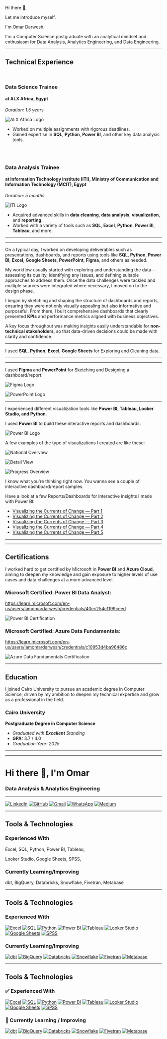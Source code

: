 Hi there 👋, 


Let me introduce myself. 


I'm Omar Darwesh.


I'm a Computer Science postgraduate with an analytical mindset and enthusiasm for Data Analysis, Analytics Engineering, and Data Engineering.

---

## Technical Experience
<br>

### **Data Science Trainee** 
#### at ALX Africa, Egypt
*Duration: 1.5 years*

![ALX Africa Logo](assets/experience-pics/alx-africa%20Logo.jpg)

- Worked on multiple assignments with rigorous deadlines.
- Gained expertise in **SQL**, **Python**, **Power BI**, and other key data analysis tools.


<br>
<br>

### **Data Analysis Trainee** 
#### at Information Technology Institute (ITI), Ministry of Communication and Information Technology (MCIT), Egypt
*Duration: 5 months*

![ITI Logo](assets/experience-pics/ITI%20Logo@2x.png)

- Acquired advanced skills in **data cleaning**, **data analysis**, **visualization**, and **reporting**.
- Worked with a variety of tools such as **SQL**, **Excel**, **Python**, **Power BI**, **Tableau**, and more.



---
---

On a typical day, I worked on developing deliverables such as presentations, dashboards, and reports using tools like **SQL**, **Python**, **Power BI**, **Excel**, **Google Sheets**, **PowerPoint**, **Figma**, and others as needed.

My workflow usually started with exploring and understanding the data—assessing its quality, identifying any issues, and defining suitable approaches to address them. Once the data challenges were tackled and multiple sources were integrated where necessary, I moved on to the design phase.

I began by sketching and shaping the structure of dashboards and reports, ensuring they were not only visually appealing but also informative and purposeful. From there, I built comprehensive dashboards that clearly presented **KPIs** and performance metrics aligned with business objectives.

A key focus throughout was making insights easily understandable for **non-technical stakeholders**, so that data-driven decisions could be made with clarity and confidence.

---

I used **SQL**, **Python**, **Excel**, **Google Sheets** for Exploring and Cleaning data.

---


--- 

I used **Figma** and **PowerPoint** for Sketching and Designing a dashboard/report.

  ![Figma Logo](assets/tools-technologies-pics/figma-logo.png)


  ![PowerPoint Logo](assets/tools-technologies-pics/powerpoint-logo.png)

---

I experienced different visualization tools like **Power BI, Tableau, Looker Studio, and Python**.



I used **Power BI** to build these interactive reports and dashboards:

![Power BI Logo](assets/tools-technologies-pics/PowerBI-logo.jpeg)



A few examples of the type of visualizations I created are like these:


![National Overview](assets/project-pics/maji-ndogo-pics/national-overview.png)


![Detail View](assets/project-pics/maji-ndogo-pics/detail-view.png)


![Progress Overview](assets/project-pics/maji-ndogo-pics/progress--overview.png)




I know what you're thinking right now. You wanna see a couple of interactive dashboard/report samples.

Have a look at a few Reports/Dashboards for interactive insights I made with Power BI:

- [Visualizing the Currents of Change — Part 1](https://app.powerbi.com/view?r=eyJrIjoiZmRiODJiZjYtYTA3Mi00ODFjLThmMWYtY2QxZDY4NWI1YzJmIiwidCI6ImRmODY3OWNkLWE4MGUtNDVkOC05OWFjLWM4M2VkN2ZmOTVhMCJ9)
- [Visualizing the Currents of Change — Part 2](https://app.powerbi.com/view?r=eyJrIjoiZDAzZGVjZDAtMDBhYy00ZWI2LTkyOWUtMmFkNGM3ODc3NzZkIiwidCI6ImRmODY3OWNkLWE4MGUtNDVkOC05OWFjLWM4M2VkN2ZmOTVhMCJ9)
- [Visualizing the Currents of Change — Part 3](https://app.powerbi.com/view?r=eyJrIjoiNzdmYjFlNmYtMmIxYi00MTdkLWEwMTAtZDFhMWVkNDU1MWZiIiwidCI6ImRmODY3OWNkLWE4MGUtNDVkOC05OWFjLWM4M2VkN2ZmOTVhMCJ9)
- [Visualizing the Currents of Change — Part 4](https://app.powerbi.com/view?r=eyJrIjoiNmQ5Zjc3NTctMmU3NC00ZjA5LWE1ZjktNDhlM2M1ZjIxNDQ2IiwidCI6ImRmODY3OWNkLWE4MGUtNDVkOC05OWFjLWM4M2VkN2ZmOTVhMCJ9)
- [Visualizing the Currents of Change — Part 5](https://app.powerbi.com/view?r=eyJrIjoiZjFhMmI0OWEtMWU5Yi00YmE0LWE1ZjAtZWJmNGJiNjQzYTQwIiwidCI6ImRmODY3OWNkLWE4MGUtNDVkOC05OWFjLWM4M2VkN2ZmOTVhMCJ9)




---



---

##  Certifications

I worked hard to get certified by Microsoft in **Power BI** and **Azure Cloud**, aiming to deepen my knowledge and gain exposure to higher levels of use cases and data challenges at a more advanced level.



### Microsoft Certified: Power BI Data Analyst:
https://learn.microsoft.com/en-us/users/iamomardarwesh/credentials/40ec254c1199ceed

![Power BI Certification](assets/certification-pics/Microsoft%20Certified%20Power%20BI%20Data%20Analyst%20Certificate%20(PL-300).png)



### Microsoft Certified: Azure Data Fundamentals:
https://learn.microsoft.com/en-us/users/iamomardarwesh/credentials/c10953d4ba96486c

![Azure Data Fundamentals Certification](assets/certification-pics/Microsoft%20Certified%20Azure%20Data%20Fundamentals%20Certificate%20(DP-900).png)



---

## Education

I joined Cairo University to pursue an academic degree in Computer Science, driven by my ambition to deepen my technical expertise and grow as a professional in the field.


### Cairo University  
**Postgraduate Degree in Computer Science**  
- *Graduated with **Excellent** Standing*  
- **GPA:** 3.7 / 4.0  
- *Graduation Year: 2025*



---



---


# Hi there 👋, I'm Omar

### Data Analysis & Analytics Engineering 

---
[![LinkedIn](https://img.shields.io/badge/LinkedIn-%230077B5.svg?style=for-the-badge&logo=linkedin&logoColor=white)](https://www.linkedin.com/in/iamomardarwesh/)
[![GitHub](https://img.shields.io/badge/GitHub-%23121011.svg?style=for-the-badge&logo=github&logoColor=white)](https://github.com/IamOmarDarwesh)
[![Gmail](https://img.shields.io/badge/Gmail-D14836?style=for-the-badge&logo=gmail&logoColor=white)](mailto:your-email@gmail.com)
[![WhatsApp](https://img.shields.io/badge/WhatsApp-25D366?style=for-the-badge&logo=whatsapp&logoColor=white)](https://wa.me/201000000000)
[![Medium](https://img.shields.io/badge/Medium-12100E?style=for-the-badge&logo=medium&logoColor=white)](https://medium.com/@yourmediumhandle)

---
## Tools & Technologies

### Experienced With

Excel, SQL, Python, Power BI, Tableau, 

Looker Studio, Google Sheets, SPSS, 


### Currently Learning/Improving

dbt, BigQuery, Databricks, Snowflake, Fivetran, Metabase

---

## Tools & Technologies

### Experienced With

[![Excel](https://img.shields.io/badge/-Excel-blue?style=for-the-badge&logo=microsoft-excel&logoColor=white)](https://www.microsoft.com/en-us/microsoft-365/excel)
[![SQL](https://img.shields.io/badge/-SQL-003B57?style=for-the-badge&logo=sql&logoColor=white)](https://www.mysql.com/)
[![Python](https://img.shields.io/badge/-Python-3776AB?style=for-the-badge&logo=python&logoColor=white)](https://www.python.org/)
[![Power BI](https://img.shields.io/badge/-Power%20BI-F2C811?style=for-the-badge&logo=powerbi&logoColor=white)](https://powerbi.microsoft.com/)
[![Tableau](https://img.shields.io/badge/-Tableau-E97627?style=for-the-badge&logo=tableau&logoColor=white)](https://www.tableau.com/)
[![Looker Studio](https://img.shields.io/badge/-Looker%20Studio-F53D27?style=for-the-badge&logo=google&logoColor=white)](https://lookerstudio.google.com/)
[![Google Sheets](https://img.shields.io/badge/-Google%20Sheets-4285F4?style=for-the-badge&logo=google-sheets&logoColor=white)](https://www.google.com/sheets/about/)
[![SPSS](https://img.shields.io/badge/-SPSS-005A8C?style=for-the-badge&logo=ibm&logoColor=white)](https://www.ibm.com/products/spss-statistics)

### Currently Learning/Improving

[![dbt](https://img.shields.io/badge/-dbt-FF6159?style=for-the-badge&logo=dbt&logoColor=white)](https://www.getdbt.com/)
[![BigQuery](https://img.shields.io/badge/-BigQuery-2C6DD0?style=for-the-badge&logo=googlebigquery&logoColor=white)](https://cloud.google.com/bigquery)
[![Databricks](https://img.shields.io/badge/-Databricks-FF7F00?style=for-the-badge&logo=databricks&logoColor=white)](https://databricks.com/)
[![Snowflake](https://img.shields.io/badge/-Snowflake-0046B3?style=for-the-badge&logo=snowflake&logoColor=white)](https://www.snowflake.com/)
[![Fivetran](https://img.shields.io/badge/-Fivetran-505050?style=for-the-badge&logo=fivetran&logoColor=white)](https://www.fivetran.com/)
[![Metabase](https://img.shields.io/badge/-Metabase-003D61?style=for-the-badge&logo=metabase&logoColor=white)](https://www.metabase.com/)


---


## Tools & Technologies

### ✅ Experienced With

[![Excel](https://img.shields.io/badge/Microsoft%20Excel-217346?style=for-the-badge&logo=microsoft-excel&logoColor=white)](https://www.microsoft.com/en-us/microsoft-365/excel)
[![SQL](https://img.shields.io/badge/SQL-4479A1?style=for-the-badge&logo=mysql&logoColor=white)](https://www.mysql.com/)
[![Python](https://img.shields.io/badge/Python-3776AB?style=for-the-badge&logo=python&logoColor=white)](https://www.python.org/)
[![Power BI](https://img.shields.io/badge/Power%20BI-F2C811?style=for-the-badge&logo=power-bi&logoColor=black)](https://powerbi.microsoft.com/)
[![Tableau](https://img.shields.io/badge/Tableau-E97627?style=for-the-badge&logo=tableau&logoColor=white)](https://www.tableau.com/)
[![Looker Studio](https://img.shields.io/badge/Looker%20Studio-4285F4?style=for-the-badge&logo=google&logoColor=white)](https://lookerstudio.google.com/)
[![Google Sheets](https://img.shields.io/badge/Google%20Sheets-34A853?style=for-the-badge&logo=google-sheets&logoColor=white)](https://www.google.com/sheets/about/)
[![SPSS](https://img.shields.io/badge/SPSS-005A8C?style=for-the-badge&logo=ibm&logoColor=white)](https://www.ibm.com/products/spss-statistics)

### 🚀 Currently Learning / Improving

[![dbt](https://img.shields.io/badge/dbt-FF694B?style=for-the-badge&logo=dbt&logoColor=white)](https://www.getdbt.com/)
[![BigQuery](https://img.shields.io/badge/BigQuery-4285F4?style=for-the-badge&logo=google-cloud&logoColor=white)](https://cloud.google.com/bigquery)
[![Databricks](https://img.shields.io/badge/Databricks-E6782D?style=for-the-badge&logo=databricks&logoColor=white)](https://databricks.com/)
[![Snowflake](https://img.shields.io/badge/Snowflake-56B9EB?style=for-the-badge&logo=snowflake&logoColor=white)](https://www.snowflake.com/)
[![Fivetran](https://img.shields.io/badge/Fivetran-0A2342?style=for-the-badge&logo=fivetran&logoColor=white)](https://www.fivetran.com/)
[![Metabase](https://img.shields.io/badge/Metabase-509EE3?style=for-the-badge&logo=metabase&logoColor=white)](https://www.metabase.com/)
